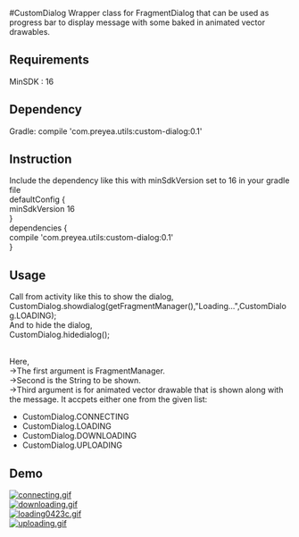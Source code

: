 #CustomDialog
Wrapper class for FragmentDialog that can be used as progress bar to display message with some baked in animated vector drawables.

<h2>Requirements</h2>
  MinSDK : 16
  
<h2>Dependency</h2>
  Gradle:
  compile 'com.preyea.utils:custom-dialog:0.1'<br>
  
<h2>Instruction</h2>
Include the dependency like this with minSdkVersion set to 16 in your gradle file<br>
defaultConfig {<br>
        minSdkVersion 16<br>
    }<br>
dependencies {<br>
    compile 'com.preyea.utils:custom-dialog:0.1'<br>
}<br>

<h2>Usage</h2>
Call from activity like this to show the dialog,<br>
  CustomDialog.showdialog(getFragmentManager(),"Loading...",CustomDialog.LOADING);<br>
And to hide the dialog,<br>
   CustomDialog.hidedialog();<br>
   <br>
<p>Here, <br>
  ->The first argument is FragmentManager.<br>
  ->Second is the String to be shown.<br>
  ->Third argument is for animated vector drawable that is shown along with the message. It accpets either one from the      given list:</p>
  <ul>
      <li>CustomDialog.CONNECTING</li>
      <li>CustomDialog.LOADING</li>
      <li>CustomDialog.DOWNLOADING</li>
      <li>CustomDialog.UPLOADING</li>
    </ul>
      
<h2>Demo</h2>
<a href="http://gifyu.com/image/ohK"><img src="http://gifyu.com/images/connecting.gif" alt="connecting.gif" border="0"></a><br>
<a href="http://gifyu.com/image/ohN"><img src="http://gifyu.com/images/downloading.gif" alt="downloading.gif" border="0"></a><br>
<a href="http://gifyu.com/image/ohT"><img src="http://gifyu.com/images/loading0423c.gif" alt="loading0423c.gif" border="0"></a><br>
<a href="http://gifyu.com/image/ohw"><img src="http://gifyu.com/images/uploading.gif" alt="uploading.gif" border="0"></a>
  
  



